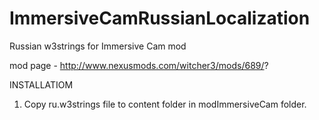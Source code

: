# ImmersiveCamRussianLocalization
Russian w3strings for Immersive Cam mod

mod page - http://www.nexusmods.com/witcher3/mods/689/?

INSTALLATIOM
1. Copy ru.w3strings file to content folder in modImmersiveCam folder.
